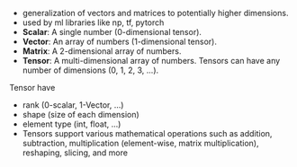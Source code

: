 - generalization of vectors and matrices to potentially higher dimensions. 
- used by ml libraries like np, tf, pytorch
- **Scalar**: A single number (0-dimensional tensor).
- **Vector**: An array of numbers (1-dimensional tensor).
- **Matrix**: A 2-dimensional array of numbers.
- **Tensor**: A multi-dimensional array of numbers. Tensors can have any number of dimensions (0, 1, 2, 3, ...).

Tensor have
- rank (0-scalar, 1-Vector, ...)
- shape (size of each dimension)
- element type (int, float, ...)
- Tensors support various mathematical operations such as addition, subtraction, multiplication (element-wise, matrix multiplication), reshaping, slicing, and more

